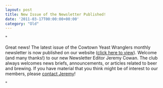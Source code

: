 ```yaml
---
layout: post
title: New Issue of the Newsletter Published!
date: '2011-03-17T00:00:00+00:00'
category: "Old"
---
```

"<p>Great news!&#160;The latest issue of the Cowtown Yeast Wranglers monthly newsletter is now published on our website (<a target="_self" href="http://www.yeastwranglers.ca/Newsletter/CurrentIssue/tabid/310/Default.aspx">click here to view</a>). Welcome (and many thanks!) to our new Newsletter Editor&#160;Jeremy Cowan. The club always welcomes news briefs&#44; announcements&#44; or articles related to beer and brewing. If you have material that you think might be of interest to our members&#44; please <a target="_self" href="http://www.yeastwranglers.ca/About/ContactUs/tabid/255/Default.aspx">contact Jeremy</a>!</p>"
